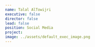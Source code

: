 ```yaml
---
name: Talal AlTowijri
executive: false
director: false
lead: false
position: Social Media
project:  
image: ../assets/default_exec_image.png
---
```

